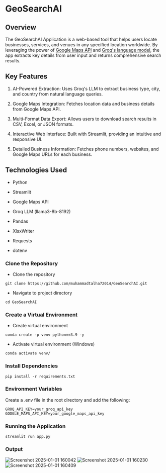 # GeoSearchAI

## Overview

The GeoSearchAI Application is a web-based tool that helps users locate businesses, services, and venues in any specified location worldwide. By leveraging the power of [Google Maps API](https://developers.google.com/maps/documentation/javascript/get-api-key) and [Groq's language model](https://console.groq.com/playground), the app extracts key details from user input and returns comprehensive search results.

## Key Features

1. AI-Powered Extraction: Uses Groq's LLM to extract business type, city, and country from natural language queries.

2. Google Maps Integration: Fetches location data and business details from Google Maps API.

3. Multi-Format Data Export: Allows users to download search results in CSV, Excel, or JSON formats.

4. Interactive Web Interface: Built with Streamlit, providing an intuitive and responsive UI.

5. Detailed Business Information: Fetches phone numbers, websites, and Google Maps URLs for each business.


## Technologies Used

- Python

- Streamlit

- Google Maps API

- Groq LLM (llama3-8b-8192)

- Pandas

- XlsxWriter

- Requests

- dotenv


### Clone the Repository

- Clone the repository
```
git clone https://github.com/muhammadtalha72014/GeoSearchAI.git
```

- Navigate to project directory
```
cd GeoSearchAI
```

### Create a Virtual Environment

- Create virtual environment
```
conda create -p venv python==3.9 -y
```

- Activate virtual environment (Windows)
```
conda activate venv/
```

### Install Dependencies
```
pip install -r requirements.txt
```

### Environment Variables

Create a .env file in the root directory and add the following:
```
GROQ_API_KEY=your_groq_api_key
GOOGLE_MAPS_API_KEY=your_google_maps_api_key
```

### Running the Application
```
streamlit run app.py
```

### Output

![Screenshot 2025-01-01 160042](https://github.com/user-attachments/assets/b44517c7-1ace-4b19-99a5-d51e98da99a5)
![Screenshot 2025-01-01 160230](https://github.com/user-attachments/assets/a1cbd739-ef2d-4d15-a160-b4996b29f9c7)
![Screenshot 2025-01-01 160409](https://github.com/user-attachments/assets/9f28bc89-a3b2-4a1a-bf9e-7266414d88d5)
